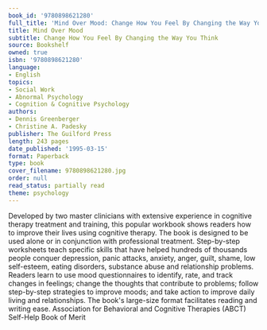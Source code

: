 ```yaml
---
book_id: '9780898621280'
full_title: 'Mind Over Mood: Change How You Feel By Changing the Way You Think'
title: Mind Over Mood
subtitle: Change How You Feel By Changing the Way You Think
source: Bookshelf
owned: true
isbn: '9780898621280'
language:
- English
topics:
- Social Work
- Abnormal Psychology
- Cognition & Cognitive Psychology
authors:
- Dennis Greenberger
- Christine A. Padesky
publisher: The Guilford Press
length: 243 pages
date_published: '1995-03-15'
format: Paperback
type: book
cover_filename: 9780898621280.jpg
order: null
read_status: partially read
theme: psychology
---
```

Developed by two master clinicians with extensive experience in cognitive therapy treatment and training, this popular workbook shows readers how to improve their lives using cognitive therapy. The book is designed to be used alone or in conjunction with professional treatment. Step-by-step worksheets teach specific skills that have helped hundreds of thousands people conquer depression, panic attacks, anxiety, anger, guilt, shame, low self-esteem, eating disorders, substance abuse and relationship problems. Readers learn to use mood questionnaires to identify, rate, and track changes in feelings; change the thoughts that contribute to problems; follow step-by-step strategies to improve moods; and take action to improve daily living and relationships. The book's large-size format facilitates reading and writing ease.
Association for Behavioral and Cognitive Therapies (ABCT) Self-Help Book of Merit
